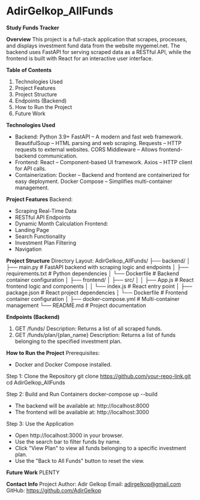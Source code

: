 # AdirGelkop_AllFunds

**Study Funds Tracker**

**Overview**
This project is a full-stack application that scrapes, processes, and displays investment fund data from the website mygemel.net.
The backend uses FastAPI for serving scraped data as a RESTful API, while the frontend is built with React for an interactive user interface.

**Table of Contents**
1. Technologies Used
2. Project Features
3. Project Structure
4. Endpoints (Backend)
5. How to Run the Project
6. Future Work

**Technologies Used**
- Backend:
Python 3.9+
FastAPI – A modern and fast web framework.
BeautifulSoup – HTML parsing and web scraping.
Requests – HTTP requests to external websites.
CORS Middleware – Allows frontend-backend communication.
- Frontend:
React – Component-based UI framework.
Axios – HTTP client for API calls.
- Containerization:
Docker – Backend and frontend are containerized for easy deployment.
Docker Compose – Simplifies multi-container management.

**Project Features**
Backend:
- Scraping Real-Time Data
- RESTful API Endpoints
- Dynamic Month Calculation
Frontend:
- Landing Page
- Search Functionality
- Investment Plan Filtering
- Navigation

**Project Structure**
Directory Layout:
AdirGelkop_AllFunds/
├── backend/
│   ├── main.py          # FastAPI backend with scraping logic and endpoints
│   ├── requirements.txt # Python dependencies
│   └── Dockerfile       # Backend container configuration
│
├── frontend/
│   ├── src/
│   │   ├── App.js       # React frontend logic and components
│   │   └── index.js     # React entry point
│   ├── package.json     # React project dependencies
│   └── Dockerfile       # Frontend container configuration
│
├── docker-compose.yml   # Multi-container management
└── README.md            # Project documentation

**Endpoints (Backend)**
1. GET /funds/
Description: Returns a list of all scraped funds.
2. GET /funds/plan/{plan_name}
Description: Returns a list of funds belonging to the specified investment plan.

**How to Run the Project**
Prerequisites:
- Docker and Docker Compose installed.

Step 1: Clone the Repository
git clone https://github.com/your-repo-link.git
cd AdirGelkop_AllFunds

Step 2: Build and Run Containers
docker-compose up --build

- The backend will be available at: http://localhost:8000
- The frontend will be available at: http://localhost:3000

Step 3: Use the Application
- Open http://localhost:3000 in your browser.
- Use the search bar to filter funds by name.
- Click "View Plan" to view all funds belonging to a specific investment plan.
- Use the "Back to All Funds" button to reset the view.

**Future Work**
PLENTY

**Contact Info**
Project Author: Adir Gelkop
Email: adirgelkop@gmail.com
GitHub: https://github.com/AdirGelkop
